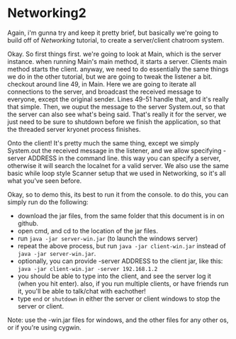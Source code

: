 Networking2
==========

Again, i'm gunna try and keep it pretty brief, but basically we're going to build off of *Networking* tutorial,
to create a server/client chatroom system. 

Okay. So first things first. we're going to look at Main, which is the server instance. when running Main's main method,
it starts a server. Clients main method starts the client. anyway, we need to do essentially the same things we do in the
other tutorial, but we are going to tweak the listener a bit. checkout around line 49, in Main. Here we are going to
iterate all connections to the server, and broadcast the received message to everyone, except the original sender.
Lines 49-51 handle that, and it's really that simple. Then, we ouput the message to the server System.out, so that
the server can also see what's being said. That's really it for the server, we just need to be sure to shutdown before
we finish the application, so that the threaded server kryonet process finishes.

Onto the client! It's pretty much the same thing, except we simply System.out the received message in the listener,
and we allow specifying -server ADDRESS in the command line. this way you can specify a server, otherwise it will
search the localnet for a valid server. We also use the same basic while loop style Scanner setup that we used in Networking,
so it's all what you've seen before.

Okay, so to demo this, its best to run it from the console. to do this, you can simply run do the following:
- download the jar files, from the same folder that this document is in on github.
- open cmd, and cd to the location of the jar files.
- run ```java -jar server-win.jar``` (to launch the windows server)
- repeat the above process, but run ```java -jar client-win.jar``` instead of ```java -jar server-win.jar```.
- optionally, you can provide -server ADDRESS to the client jar, like this: ```java -jar client-win.jar -server 192.168.1.2```
- you should be able to type into the client, and see the server log it (when you hit enter). also, if you run multiple clients, or have friends run it,
you'll be able to talk/chat with eachother!
- type ```end```  or ```shutdown``` in either the server or client windows to stop the server or client.

Note: use the -win.jar files for windows, and the other files for any other os, or if you're using cygwin.